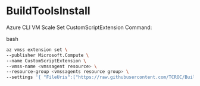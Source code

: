 # BuildToolsInstall

Azure CLI VM Scale Set CustomScriptExtension Command:

bash
```bash
az vmss extension set \
--publisher Microsoft.Compute \
--name CustomScriptExtension \
--vmss-name <vmssagent resource> \
--resource-group <vmssagents resource group> \
--settings '{ "FileUris":["https://raw.githubusercontent.com/TCROC/BuildToolsInstall/master/Windows/InstallTools.ps1"], "commandToExecute": "Powershell.exe -ExecutionPolicy Unrestricted -File InstallTools.ps1" }'
```
